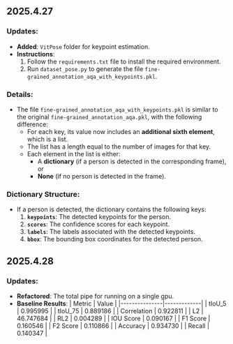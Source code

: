 ## 2025.4.27

### Updates:
- **Added**: `VitPose` folder for keypoint estimation.
- **Instructions**:
  1. Follow the `requirements.txt` file to install the required environment.
  2. Run `dataset_pose.py` to generate the file `fine-grained_annotation_aqa_with_keypoints.pkl`.

### Details:
- The file `fine-grained_annotation_aqa_with_keypoints.pkl` is similar to the original `fine-grained_annotation_aqa.pkl`, with the following difference:
  - For each key, its value now includes an **additional sixth element**, which is a list.
  - The list has a length equal to the number of images for that key.
  - Each element in the list is either:
    - A **dictionary** (if a person is detected in the corresponding frame), or
    - **None** (if no person is detected in the frame).

### Dictionary Structure:
- If a person is detected, the dictionary contains the following keys:
  1. **`keypoints`**: The detected keypoints for the person.
  2. **`scores`**: The confidence scores for each keypoint.
  3. **`labels`**: The labels associated with the detected keypoints.
  4. **`bbox`**: The bounding box coordinates for the detected person.

## 2025.4.28
### Updates:
- **Refactored**: The total pipe for running on a single gpu.
- **Baseline Results**: 
  | Metric        | Value       |
  |---------------|-------------|
  | tIoU_5        | 0.995995    |
  | tIoU_75       | 0.889186    |
  | Correlation    | 0.922811    |
  | L2            | 46.747684   |
  | RL2           | 0.004289    |
  | IOU Score     | 0.090167    |
  | F1 Score      | 0.160546    |
  | F2 Score      | 0.110866    |
  | Accuracy      | 0.934730    |
  | Recall        | 0.140347    |